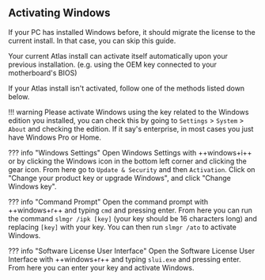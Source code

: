 ## Activating Windows

If your PC has installed Windows before, it should migrate the license to the current install. In that case, you can skip this guide.

Your current Atlas install can activate itself automatically upon your previous installation. (e.g. using the OEM key connected to your motherboard's BIOS)

If your Atlas install isn't activated, follow one of the methods listed down below.


!!! warning
    Please activate Windows using the key related to the Windows edition you installed, you can check this by going to `Settings` > `System` > `About` and checking the edition. If it say's enterprise, in most cases you just have Windows Pro or Home.

??? info "Windows Settings"
    Open Windows Settings with ++windows+i++ or by clicking the Windows icon in the bottom left corner and clicking the gear icon. From here go to `Update & Security` and then `Activation`. Click on "Change your product key or upgrade Windows", and click "Change Windows key".

??? info "Command Prompt"
    Open the command prompt with ++windows+r++ and typing `cmd` and pressing enter. From here you can run the command `slmgr /ipk [key]` (your key should be 16 characters long) and replacing `[key]` with your key. You can then run `slmgr /ato` to activate Windows.

??? info "Software License User Interface"
    Open the Software License User Interface with ++windows+r++ and typing `slui.exe` and pressing enter. From here you can enter your key and activate Windows.
